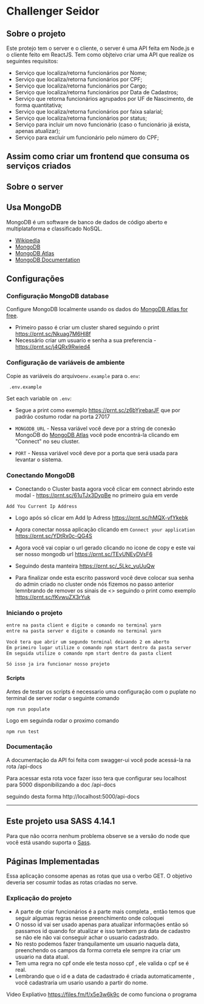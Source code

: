 # Challenger Seidor

## Sobre o projeto

Este protejo tem o server e o cliente, o server é uma API feita em Node.js e o cliente feito em ReactJS.
Tem como objteivo criar uma API que realize os seguintes requisitos:

- Serviço que localiza/retorna funcionários por Nome;
- Serviço que localiza/retorna funcionários por CPF;
- Serviço que localiza/retorna funcionários por Cargo;
- Serviço que localiza/retorna funcionários por Data de Cadastros;
- Serviço que retorna funcionários agrupados por UF de Nascimento, de forma quantitativa;
- Serviço que localiza/retorna funcionários por faixa salarial;
- Serviço que localiza/retorna funcionários por status;
- Serviço para incluir um novo funcionário (caso o funcionário já exista, apenas atualizar);
- Serviço para excluir um funcionário pelo número do CPF;

## Assim como criar um frontend que consuma os serviços criados

## Sobre o server

## Usa MongoDB

MongoDB é um software de banco de dados de código aberto e multiplataforma e classificado NoSQL.

- [Wikipedia](https://pt.wikipedia.org/wiki/MongoDB)
- [MongoDB](https://www.mongodb.com/)
- [MongoDB Atlas](https://mongodb.com/atlas)
- [MongoDB Documentation](https://docs.mongodb.com/)

## Configurações


### Configuração MongoDB database

Configure MongoDB localmente usando os dados do [MongoDB Atlas for free](https://mongodb.com/atlas).

- Primeiro passo é criar um cluster shared seguindo o print https://prnt.sc/Nkuag7M6Hl8f
- Necessário criar um usuario e senha a sua preferencia - https://prnt.sc/j4QRx9Rwied4

### Configuração de variáveis de ambiente

Copie as variáveis do arquivo`env.example` para o`.env`:

```bash
 .env.example
```

Set each variable on `.env`:

- Segue a print como exemplo  https://prnt.sc/z6bYjrebarJF que por padrão costumo rodar na porta 27017 

- `MONGODB_URL` - Nessa variável você deve por a string de conexão MongoDB do [MongoDB Atlas](https://mongodb.com/atlas) você pode encontrá-la clicando em "Connect" no seu cluster.
- `PORT` - Nessa variável você deve por a porta que será usada para levantar o sistema.


### Conectando MongoDB

- Conectando o Cluster basta agora você clicar em connect abrindo este modal - https://prnt.sc/61uTJx3DypBe no primeiro guia em verde

```Add You Current Ip Address ```
- Logo após só clicar em Add Ip Adress https://prnt.sc/hMQX-vfYkebk

- Agora conectar nossa aplicação clicando em ```Connect your application ``` https://prnt.sc/YDtRx0c-QG4S

- Agora você vai copiar o url gerado clicando no icone de copy e este vai ser nosso mongodb url https://prnt.sc/TEyUNEyDVsF6

- Seguindo desta manteira https://prnt.sc/_5Lkc_yuUuQw

- Para finalizar onde esta escrito password você deve colocar sua senha do admin criado no cluster onde nós fizemos no passo anterior lemnbrando de remover os sinais de <> seguindo o print como exemplo https://prnt.sc/fKvwuZX3rYuk

### Iniciando o projeto

```bash
entre na pasta client e digite o comando no terminal yarn
entre na pasta server e digite o comando no terminal yarn

Você tera que abrir um segundo terminal deixando 2 em aberto
Em primeiro lugar utilize o comando npm start dentro da pasta server
Em seguida utilize o comando npm start dentro da pasta client

Só isso ja ira funcionar nosso projeto
```
#### Scripts
Antes de testar os scripts é necessario uma configuração com o puplate no terminal de server rodar o seguinte comando

```
npm run populate
```

Logo em seguinda rodar o proximo comando 

```
npm run test
```

### Documentação


A documentação da API foi feita com swagger-ui você pode acessá-la na rota /api-docs

Para acessar esta rota voce fazer isso tera que configurar seu localhost para 5000 disponibilizando a doc /api-docs

seguindo desta forma http://localhost:5000/api-docs

---


## Este projeto usa SASS 4.14.1

Para que não ocorra nenhum problema observe se a versão do node que você está usando suporta o [Sass](https://sass-lang.com/).

## Páginas Implementadas

Essa aplicação consome apenas as rotas que usa o verbo GET. O objetivo deveria ser cosumir todas as rotas criadas no serve.


### Explicação do projeto

- A parte de criar funcionários é a parte mais completa , então temos que seguir algumas regras nesse preenchimento onde coloquei
- O nosso id vai ser usado apenas para atualizar informações então só passamos id quando for atualizar e isso tambem pra data de cadastro se não ele não vai conseguir achar o usuario cadastrado.
- No resto podemos fazer tranquilamente um usuario naquela data, preenchendo os campos da forma correta ele sempre ira criar um usuario
na data atual.
- Tem uma regra no cpf onde ele testa nosso cpf , ele valida o cpf se é real. 
- Lembrando que o id e a data de cadastrado é criada automaticamente , você cadastraria um usario usando a partir do nome.

Video Expliativo https://files.fm/f/x5e3w6k9c de como funciona o programa
